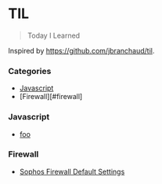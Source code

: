 # TIL

> Today I Learned

Inspired by https://github.com/jbranchaud/til.

### Categories
* [Javascript](#javascript)
* [Firewall][#firewall]

### Javascript
- [foo](bar.md)

### Firewall
* [Sophos Firewall Default Settings](firewall/sophos-firewall.md)
